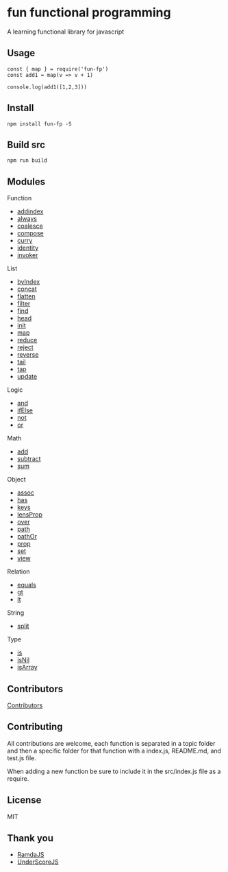 # fun functional programming

A learning functional library for javascript

## Usage

```
const { map } = require('fun-fp')
const add1 = map(v => v + 1)

console.log(add1([1,2,3]))
```

## Install

```
npm install fun-fp -S
```

## Build src

```
npm run build
```

## Modules

Function

* [addindex](src/function/addIndex/README.md)
* [always](src/function/always/README.md)
* [coalesce](src/function/coalesce/README.md)
* [compose](src/function/compose/README.md)
* [curry](src/function/curry/README.md)
* [identity](src/function/identity/README.md)
* [invoker](src/function/invoker/README.md)

List

* [byIndex](src/list/by-index/README.md)
* [concat](src/list/concat/README.md)
* [flatten](src/list/flatten/README.md)
* [filter](src/list/filter/README.md)
* [find](src/list/find/README.md)
* [head](src/list/head/README.md)
* [init](src/list/init/README.md)
* [map](src/list/map/README.md)
* [reduce](src/list/reduce/README.md)
* [reject](src/list/reject/README.md)
* [reverse](src/list/reverse/README.md)
* [tail](src/list/tail/README.md)
* [tap](src/list/tap/README.md)
* [update](src/list/update/README.md)

Logic

* [and](src/logic/and/README.md)
* [ifElse](src/logic/ifElse/README.md)
* [not](src/logic/not/README.md)
* [or](src/logic/or/README.md)

Math

* [add](src/math/add/README.md)
* [subtract](src/math/subtract/README.md)
* [sum](src/math/sum/README.md)

Object

* [assoc](src/object/assoc/README.md)
* [has](src/object/has/README.md)
* [keys](src/object/keys/README.md)
* [lensProp](src/object/lens-prop/README.md)
* [over](src/object/over/README.md)
* [path](src/object/path/README.md)
* [pathOr](src/object/path-or/README.md)
* [prop](src/object/prop/README.md)
* [set](src/object/set/README.md)
* [view](src/object/view/README.md)


Relation

* [equals](src/relation/equals/README.md)
* [gt](src/relation/gt/README.md)
* [lt](src/relation/lt/README.md)

String

* [split](src/string/split/README.md)

Type

* [is](src/type/is/README.md)
* [isNil](src/type/isNil/README.md)
* [isArray](src/type/isArray/README.md)

## Contributors

[Contributors](https://github.com/twilson63/fun-fp/graphs/contributors)


## Contributing

All contributions are welcome, each function is separated in a topic folder and then a specific folder for that function with a index.js, README.md, and test.js file.

When adding a new function be sure to include it in the src/index.js file as a require.

## License

MIT

## Thank you

* [RamdaJS](http://ramdajs.com)
* [UnderScoreJS](http://underscorejs.org)
